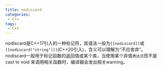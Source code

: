```yaml
---
title: nodiscard
categories:
 - C++
tags:
 - C++
---
```

nodiscard是C++17引入的一种标记符，其语法一般为`[[nodiscard]]`或`[[nodiscard("string")]]`(C++20引入)，含义可以理解为“不应舍弃”。nodiscard一般用于标记函数的返回值或某个类，当使用某个弃值`表达式`而不是cast to void 来调用相关函数时，编译器会发出相关warning。